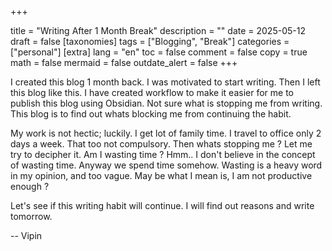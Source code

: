 
+++

title = "Writing After 1 Month Break"
description = ""
date = 2025-05-12
draft = false
[taxonomies]
tags = ["Blogging", "Break"]
categories = ["personal"]
[extra]
lang = "en"
toc = false
comment = false
copy = true
math = false
mermaid = false
outdate_alert = false
+++

I created this blog 1 month back. I was motivated to start writing. Then I left this blog like this.
I have created workflow to make it easier for me to publish this blog using Obsidian. Not sure what is stopping me from writing. This blog is to find out whats blocking me from continuing the habit. 

My work is not hectic; luckily. I get lot of family time. I travel to office only 2 days a week. That too not compulsory. Then whats stopping me ? Let me try to decipher it. Am I wasting time ? 
Hmm.. I don't believe in the concept of wasting time. Anyway we spend time somehow. Wasting is a heavy word in my opinion, and too vague. May be what I mean is, I am not productive enough ?

Let's see if this writing habit will continue. I will find out reasons and write tomorrow. 

--
Vipin